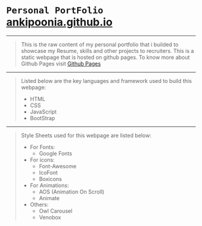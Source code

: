 # `Personal PortFolio` [ankipoonia.github.io](https://ankipoonia.github.io)
----
> This is the raw content of my personal portfolio that i builded to showcase my Resume, skills and other projects to recruiters. 
This is a static webpage that is hosted on github pages. To know more about Github Pages visit [Github Pages](https://pages.github.com/)
----
> Listed below are the key languages and framework used to build this webpage:
> * HTML
> * CSS
> * JavaScript
> * BootStrap
----
> Style Sheets used for this webpage are listed below:<br>
> * For Fonts:
>   * Google Fonts
> * For icons:
>   * Font-Awesome
>   * IcoFont
>   * Boxicons
> * For Animations:
>   * AOS (Animation On Scroll)
>   * Animate
> * Others:
>   * Owl Carousel
>   * Venobox
